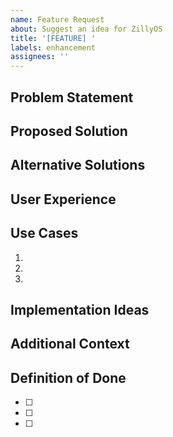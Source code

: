 ```yaml
---
name: Feature Request
about: Suggest an idea for ZillyOS
title: '[FEATURE] '
labels: enhancement
assignees: ''
---
```


## Problem Statement
<!-- A clear and concise description of what problem this feature would solve -->

## Proposed Solution
<!-- A clear and concise description of what you want to happen -->

## Alternative Solutions
<!-- A clear and concise description of any alternative solutions or features you've considered -->

## User Experience
<!-- Describe how a user would interact with this feature -->

## Use Cases
<!-- Provide specific use cases for this feature -->
1. 
2. 
3. 

## Implementation Ideas
<!-- If you have ideas about how to implement this feature, share them here -->

## Additional Context
<!-- Add any other context or screenshots about the feature request here -->

## Definition of Done
<!-- What criteria should be met for this feature to be considered complete -->
- [ ] 
- [ ] 
- [ ] 